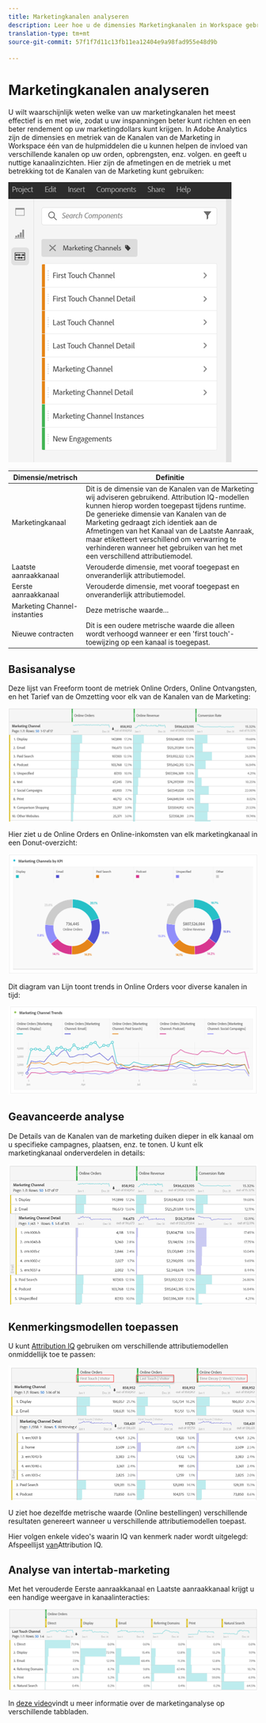 ```yaml
---
title: Marketingkanalen analyseren
description: Leer hoe u de dimensies Marketingkanalen in Workspace gebruikt.
translation-type: tm+mt
source-git-commit: 57f1f7d11c13fb11ea12404e9a98fad955e48d9b

---
```



# Marketingkanalen analyseren

U wilt waarschijnlijk weten welke van uw marketingkanalen het meest effectief is en met wie, zodat u uw inspanningen beter kunt richten en een beter rendement op uw marketingdollars kunt krijgen. In Adobe Analytics zijn de dimensies en metriek van de Kanalen van de Marketing in Workspace één van de hulpmiddelen die u kunnen helpen de invloed van verschillende kanalen op uw orden, opbrengsten, enz. volgen. en geeft u nuttige kanaalinzichten. Hier zijn de afmetingen en de metriek u met betrekking tot de Kanalen van de Marketing kunt gebruiken:

![](assets/mc-dims.png)

| Dimensie/metrisch | Definitie |
|---|---|
| Marketingkanaal | Dit is de dimensie van de Kanalen van de Marketing wij adviseren gebruikend. Attribution IQ-modellen kunnen hierop worden toegepast tijdens runtime. De generieke dimensie van Kanalen van de Marketing gedraagt zich identiek aan de Afmetingen van het Kanaal van de Laatste Aanraak, maar etiketteert verschillend om verwarring te verhinderen wanneer het gebruiken van het met een verschillend attributiemodel. |
| Laatste aanraakkanaal | Verouderde dimensie, met vooraf toegepast en onveranderlijk attributiemodel. |
| Eerste aanraakkanaal | Verouderde dimensie, met vooraf toegepast en onveranderlijk attributiemodel. |
| Marketing Channel-instanties | Deze metrische waarde... |
| Nieuwe contracten | Dit is een oudere metrische waarde die alleen wordt verhoogd wanneer er een &#39;first touch&#39;-toewijzing op een kanaal is toegepast. |

## Basisanalyse

Deze lijst van Freeform toont de metriek Online Orders, Online Ontvangsten, en het Tarief van de Omzetting voor elk van de Kanalen van de Marketing:

![](assets/mc-viz1.png)

Hier ziet u de Online Orders en Online-inkomsten van elk marketingkanaal in een Donut-overzicht:

![](assets/mc-viz2.png)

Dit diagram van Lijn toont trends in Online Orders voor diverse kanalen in tijd:

![](assets/mc-viz3.png)

## Geavanceerde analyse

De Details van de Kanalen van de marketing duiken dieper in elk kanaal om u specifieke campagnes, plaatsen, enz. te tonen. U kunt elk marketingkanaal onderverdelen in details:

![](assets/mc-viz4.png)

## Kenmerkingsmodellen toepassen

U kunt [Attribution IQ](https://docs.adobe.com/content/help/en/analytics/analyze/analysis-workspace/panels/attribution/use-attribution.html) gebruiken om verschillende attributiemodellen onmiddellijk toe te passen:

![](assets/mc-viz5.png)

U ziet hoe dezelfde metrische waarde (Online bestellingen) verschillende resultaten genereert wanneer u verschillende attributiemodellen toepast.

Hier volgen enkele video&#39;s waarin IQ van kenmerk nader wordt uitgelegd: Afspeellijst [van](https://www.youtube.com/playlist?list=PL2tCx83mn7GuDzYEZ8jQlaScruZr3tBTR)Attribution IQ.

## Analyse van intertab-marketing

Met het verouderde Eerste aanraakkanaal en Laatste aanraakkanaal krijgt u een handige weergave in kanaalinteracties:

![](assets/mc-viz6.png)

In [deze video](https://www.youtube.com/watch?v=M3EOdONa-3E)vindt u meer informatie over de marketinganalyse op verschillende tabbladen.